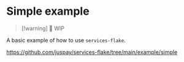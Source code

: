 # Simple example

>[!warning] 🚧 WIP

A basic example of how to use `services-flake`.

<https://github.com/juspay/services-flake/tree/main/example/simple>
